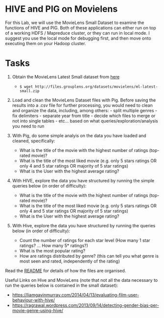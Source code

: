 # HIVE and PIG on Movielens

For this Lab, we will use the MovieLens Small Dataset to examine the functions of HIVE and PIG. 
Both of these applications can either run on top of a working HDFS / Mapreduce cluster, or they can run in local mode. 
I suggest you use the local mode for debugging first, and then move onto executing them on your Hadoop cluster.

# Tasks

1. Obtain the MovieLens Latest Small dataset from [here](http://grouplens.org/datasets/movielens/)
   * `$ wget http://files.grouplens.org/datasets/movielens/ml-latest-small.zip`

2. Load and clean the MovieLens Dataset files with Pig. Before saving the results into a .csv file for further processing, you would need to clean and organize the data, including, among others:
        - split multiple genres
        - fix delimiters
        - separate year from title
        - decide which files to merge or not into single tables
        - etc... based on what queries/exploration/analysis you need to run

3. With Pig, do some simple analyis on the data you have loaded and cleaned, specifically:
    * What is the title of the movie with the highest number of ratings (top-rated movie)?
    * What is the title of the most liked movie (e.g. only 5 stars ratings OR only 4 and 5 star ratings OR majority of 5 star ratings) 
    * What is the User with the highest average rating?

4. With HIVE, explore the data you have structured by running the simple queries below (in order of difficulty):
    * What is the title of the movie with the highest number of ratings (top-rated movie)?
    * What is the title of the most liked movie (e.g. only 5 stars ratings OR only 4 and 5 star ratings OR majority of 5 star ratings)
    * What is the User with the highest average rating?

5. With Hive, explore the data you have structured by running the queries below (in order of difficulty):
    * Count the number of ratings for each star level (How many 1 star ratings? ... How many 5* ratings?)
    * What is the most popular rating?
    * How are ratings distributed by genre? (this can tell you what genre is most seen and rated, independently of the rating)



Read the [README](http://files.grouplens.org/datasets/movielens/ml-latest-small-README.html) for details of how the files are organised.

Useful Links on Hive and MovieLens (note that not all the data necessary to run the queries below is contained in the small dataset):
* https://liamgavinmurray.com/2014/04/13/evaluating-film-user-behaviour-with-hive/
* https://ragrawal.wordpress.com/2013/09/14/detecting-gender-bias-per-movie-genre-using-hive/


